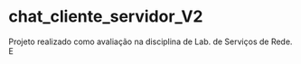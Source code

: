 # chat_cliente_servidor_V2
Projeto realizado como avaliação na disciplina de Lab. de Serviços de Rede. E
